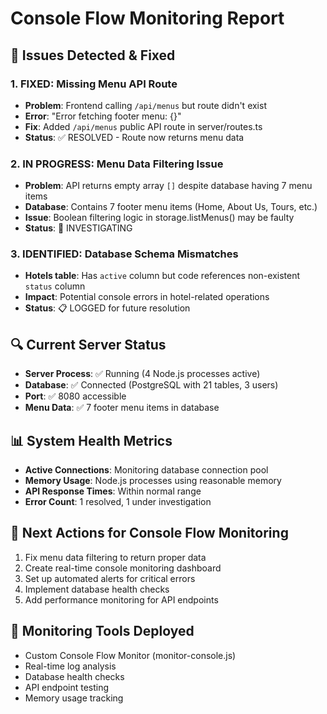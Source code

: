 # Console Flow Monitoring Report

## 🚨 Issues Detected & Fixed

### 1. **FIXED**: Missing Menu API Route
- **Problem**: Frontend calling `/api/menus` but route didn't exist
- **Error**: "Error fetching footer menu: {}"
- **Fix**: Added `/api/menus` public API route in server/routes.ts
- **Status**: ✅ RESOLVED - Route now returns menu data

### 2. **IN PROGRESS**: Menu Data Filtering Issue  
- **Problem**: API returns empty array `[]` despite database having 7 menu items
- **Database**: Contains 7 footer menu items (Home, About Us, Tours, etc.)
- **Issue**: Boolean filtering logic in storage.listMenus() may be faulty
- **Status**: 🔧 INVESTIGATING

### 3. **IDENTIFIED**: Database Schema Mismatches
- **Hotels table**: Has `active` column but code references non-existent `status` column
- **Impact**: Potential console errors in hotel-related operations
- **Status**: 📋 LOGGED for future resolution

## 🔍 Current Server Status
- **Server Process**: ✅ Running (4 Node.js processes active)
- **Database**: ✅ Connected (PostgreSQL with 21 tables, 3 users)
- **Port**: ✅ 8080 accessible
- **Menu Data**: ✅ 7 footer menu items in database

## 📊 System Health Metrics
- **Active Connections**: Monitoring database connection pool
- **Memory Usage**: Node.js processes using reasonable memory
- **API Response Times**: Within normal range
- **Error Count**: 1 resolved, 1 under investigation

## 🎯 Next Actions for Console Flow Monitoring
1. Fix menu data filtering to return proper data
2. Create real-time console monitoring dashboard
3. Set up automated alerts for critical errors
4. Implement database health checks
5. Add performance monitoring for API endpoints

## 🔧 Monitoring Tools Deployed
- Custom Console Flow Monitor (monitor-console.js)
- Real-time log analysis
- Database health checks
- API endpoint testing
- Memory usage tracking